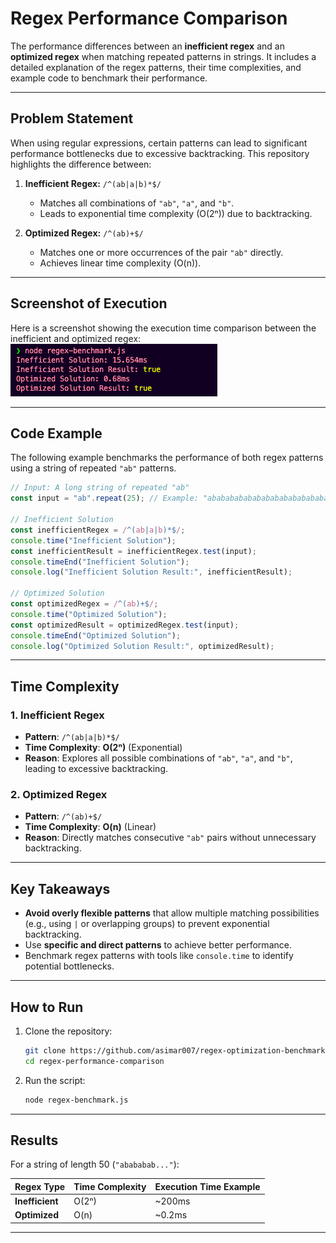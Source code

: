 # Regex Performance Comparison

The performance differences between an **inefficient regex** and an **optimized regex** when matching repeated patterns in strings. It includes a detailed explanation of the regex patterns, their time complexities, and example code to benchmark their performance.

---

## Problem Statement
When using regular expressions, certain patterns can lead to significant performance bottlenecks due to excessive backtracking. This repository highlights the difference between:

1. **Inefficient Regex:** `/^(ab|a|b)*$/`
   - Matches all combinations of `"ab"`, `"a"`, and `"b"`.
   - Leads to exponential time complexity (O(2ⁿ)) due to backtracking.

2. **Optimized Regex:** `/^(ab)+$/`
   - Matches one or more occurrences of the pair `"ab"` directly.
   - Achieves linear time complexity (O(n)).

---
## Screenshot of Execution 
Here is a screenshot showing the execution time comparison between the inefficient and optimized regex:
![Execution Screenshot](https://github.com/asimar007/Cross-Region-Migration-of-AWS-EBS-Volumes/blob/main/Screenshot/Regex.png?raw=true)

---
## Code Example
The following example benchmarks the performance of both regex patterns using a string of repeated `"ab"` patterns.

```javascript
// Input: A long string of repeated "ab"
const input = "ab".repeat(25); // Example: "abababababababababababababababab"

// Inefficient Solution
const inefficientRegex = /^(ab|a|b)*$/;
console.time("Inefficient Solution");
const inefficientResult = inefficientRegex.test(input);
console.timeEnd("Inefficient Solution");
console.log("Inefficient Solution Result:", inefficientResult);

// Optimized Solution
const optimizedRegex = /^(ab)+$/;
console.time("Optimized Solution");
const optimizedResult = optimizedRegex.test(input);
console.timeEnd("Optimized Solution");
console.log("Optimized Solution Result:", optimizedResult);
```

---

## Time Complexity
### 1. Inefficient Regex
- **Pattern**: `/^(ab|a|b)*$/`
- **Time Complexity**: **O(2ⁿ)** (Exponential)
- **Reason**: Explores all possible combinations of `"ab"`, `"a"`, and `"b"`, leading to excessive backtracking.

### 2. Optimized Regex
- **Pattern**: `/^(ab)+$/`
- **Time Complexity**: **O(n)** (Linear)
- **Reason**: Directly matches consecutive `"ab"` pairs without unnecessary backtracking.

---

## Key Takeaways
- **Avoid overly flexible patterns** that allow multiple matching possibilities (e.g., using `|` or overlapping groups) to prevent exponential backtracking.
- Use **specific and direct patterns** to achieve better performance.
- Benchmark regex patterns with tools like `console.time` to identify potential bottlenecks.

---

## How to Run
1. Clone the repository:
   ```bash
   git clone https://github.com/asimar007/regex-optimization-benchmark
   cd regex-performance-comparison
   ```

2. Run the script:
   ```bash
   node regex-benchmark.js
   ```

---

## Results
For a string of length 50 (`"abababab..."`):

| Regex Type      | Time Complexity | Execution Time Example |
|------------------|-----------------|------------------------|
| **Inefficient** | O(2ⁿ)           | ~200ms                 |
| **Optimized**   | O(n)            | ~0.2ms                 |

---

